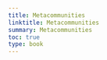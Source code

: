 ```yaml
---
title: Metacommunities
linktitle: Metacommunities
summary: Metacommunities
toc: true
type: book
---
```

